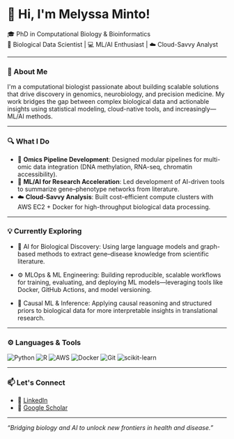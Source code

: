 # 👋 Hi, I'm Melyssa Minto!

🎓 PhD in Computational Biology & Bioinformatics  
🧬 Biological Data Scientist | 💻 ML/AI Enthusiast | ☁️ Cloud-Savvy Analyst  

---

### 🧠 About Me

I'm a computational biologist passionate about building scalable solutions that drive discovery in genomics, neurobiology, and precision medicine. My work bridges the gap between complex biological data and actionable insights using statistical modeling, cloud-native tools, and increasingly—ML/AI methods.

---

### 🔍 What I Do

- 🔬 **Omics Pipeline Development**: Designed modular pipelines for multi-omic data integration (DNA methylation, RNA-seq, chromatin accessibility).
- 🤖 **ML/AI for Research Acceleration**: Led development of AI-driven tools to summarize gene–phenotype networks from literature.
- ☁️ **Cloud-Savvy Analysis**: Built cost-efficient compute clusters with AWS EC2 + Docker for high-throughput biological data processing.

---

### 💡 Currently Exploring
- 🔎 AI for Biological Discovery: Using large language models and graph-based methods to extract gene–disease knowledge from scientific literature.

- ⚙️ MLOps & ML Engineering: Building reproducible, scalable workflows for training, evaluating, and deploying ML models—leveraging tools like Docker, GitHub Actions, and model versioning.

- 🧪 Causal ML & Inference: Applying causal reasoning and structured priors to biological data for more interpretable insights in translational research.

---

### ⚙️ Languages & Tools

![Python](https://img.shields.io/badge/Python-3776AB?style=flat&logo=python&logoColor=white)
![R](https://img.shields.io/badge/R-276DC3?style=flat&logo=r&logoColor=white)
![AWS](https://img.shields.io/badge/AWS-232F3E?style=flat&logo=amazon-aws)
![Docker](https://img.shields.io/badge/Docker-2496ED?style=flat&logo=docker&logoColor=white)
![Git](https://img.shields.io/badge/Git-F05032?style=flat&logo=git&logoColor=white)
![scikit-learn](https://img.shields.io/badge/scikit--learn-F7931E?style=flat&logo=scikit-learn&logoColor=white)

---

### 📫 Let's Connect

- 💼 [LinkedIn](https://linkedin.com/in/melyssaminto)  
- 🧪 [Google Scholar](https://scholar.google.com/citations?user=4_3eFXcAAAAJ&hl=en)

---

_“Bridging biology and AI to unlock new frontiers in health and disease.”_
